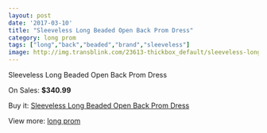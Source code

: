 ```yaml
---
layout: post
date: '2017-03-10'
title: "Sleeveless Long Beaded Open Back Prom Dress"
category: long prom
tags: ["long","back","beaded","brand","sleeveless"]
image: http://img.transblink.com/23613-thickbox_default/sleeveless-long-beaded-open-back-prom-dress.jpg
---
```

Sleeveless Long Beaded Open Back Prom Dress

On Sales: **$340.99**
<a href="https://www.transblink.com/en/long-prom/7479-sleeveless-long-beaded-open-back-prom-dress.html"><amp-img layout="responsive" width="600" height="600" src="//img.transblink.com/23613-thickbox_default/sleeveless-long-beaded-open-back-prom-dress.jpg" alt="Sleeveless Long Beaded Open Back Prom Dress 0" /></a>
<a href="https://www.transblink.com/en/long-prom/7479-sleeveless-long-beaded-open-back-prom-dress.html"><amp-img layout="responsive" width="600" height="600" src="//img.transblink.com/23614-thickbox_default/sleeveless-long-beaded-open-back-prom-dress.jpg" alt="Sleeveless Long Beaded Open Back Prom Dress 1" /></a>

Buy it: [Sleeveless Long Beaded Open Back Prom Dress](https://www.transblink.com/en/long-prom/7479-sleeveless-long-beaded-open-back-prom-dress.html "Sleeveless Long Beaded Open Back Prom Dress")

View more: [long prom](https://www.transblink.com/en/58-long-prom "long prom")